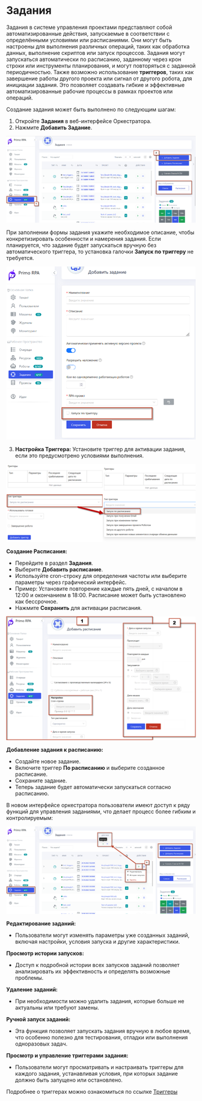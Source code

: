 # Задания 

Задания в системе управления проектами представляют собой автоматизированные действия, запускаемые в соответствии с определёнными условиями или расписаниями. Они могут быть настроены для выполнения различных операций, таких как обработка данных, выполнение скриптов или запуск процессов. Задания могут запускаться автоматически по расписанию, заданному через крон строки или инструменты планирования, и могут повторяться с заданной периодичностью. 
Также возможно использование **триггеров**, таких как завершение работы другого проекта или сигнал от другого робота, для инициации задания. Это позволяет создавать гибкие и эффективные автоматизированные рабочие процессы в рамках проектов или операций.

Создание задания может быть выполнено по следующим шагам:


1. Откройте **Задания** в веб-интерфейсе Оркестратора.
2. Нажмите **Добавить Задание**.


![](../.gitbook/assets1/add_task1.png)

      
При заполнении формы задания укажите необходимое описание, чтобы конкретизировать особенности и намерения задания. Если планируется, что задание будет запускаться вручную без автоматического триггера, то установка галочки **Запуск по триггеру** не требуется.

![](../.gitbook/assets1/trigg.png)

3. **Настройка Триггера:**
   Установите триггер для активации задания, если это предусмотрено условиями выполнения.

![](../.gitbook/assets1/triggers.png)


**Создание Расписания:**
   - Перейдите в раздел **Задания**.
   - Выберите **Добавить расписание**.
   - Используйте cron-строку для определения частоты или выберите параметры через графический интерфейс.
   - Пример: Установите повторение каждые пять дней, с началом в 12:00 и окончанием в 18:00. Расписание может быть установлено как бессрочное.
   - Нажмите **Сохранить** для активации расписания.


![](../.gitbook/assets1/add_shedule.png)


**Добавление задания к расписанию:**
   - Создайте новое задание.
   - Включите триггер **По расписанию** и выберите созданное расписание.
   - Сохраните задание.
   - Теперь задание будет автоматически запускаться согласно расписанию.

В новом интерфейсе оркестратора пользователи имеют доступ к ряду функций для управления заданиями, что делает процесс более гибким и контролируемым:


![](../.gitbook/assets1/tasks.png)



 **Редактирование заданий:**
  - Пользователи могут изменять параметры уже созданных заданий, включая настройки, условия запуска и другие характеристики.

 **Просмотр истории запусков:**
  - Доступ к подробной истории всех запусков заданий позволяет анализировать их эффективность и определять возможные проблемы.

 **Удаление заданий:**
  - При необходимости можно удалить задания, которые больше не актуальны или требуют замены.

 **Ручной запуск заданий:**
  - Эта функция позволяет запускать задания вручную в любое время, что особенно полезно для тестирования, отладки или выполнения одноразовых задач.

 **Просмотр и управление триггерами задания:**
  - Пользователи могут просматривать и настраивать триггеры для каждого задания, устанавливая условия, при которых задание должно быть запущено или остановлено. 

Подробнее о триггерах можно ознакомиться по ссылке [Триггеры](https://docs.primo-rpa.ru/primo-rpa/orchestrator/basics/tasks)

